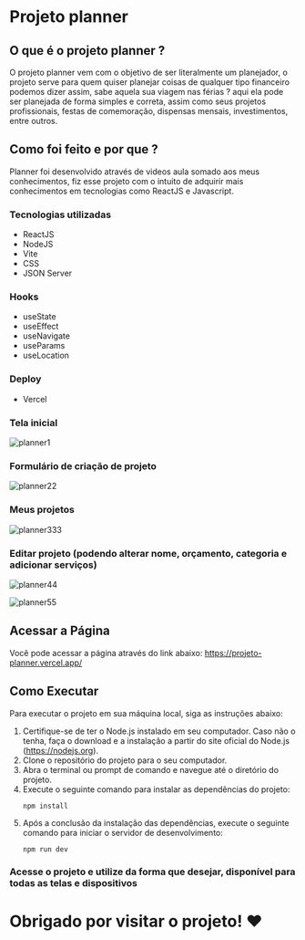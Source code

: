 # Projeto planner

## O que é o projeto planner ?

O projeto planner vem com o objetivo de ser literalmente um planejador, o projeto serve para quem quiser planejar coisas de qualquer tipo financeiro podemos dizer assim, sabe aquela sua viagem nas férias ? aqui ela pode ser planejada de forma simples e correta, assim como seus projetos profissionais, festas de comemoração, dispensas mensais, investimentos, entre outros.

## Como foi feito e por que ?

Planner foi desenvolvido através de videos aula somado aos meus conhecimentos, fiz esse projeto com o intuito de adquirir mais conhecimentos em tecnologias como ReactJS e Javascript.

### Tecnologias utilizadas

- ReactJS
- NodeJS
- Vite
- CSS
- JSON Server

### Hooks

- useState
- useEffect
- useNavigate
- useParams
- useLocation

### Deploy

- Vercel

### Tela inicial

![planner1](https://github.com/Victor87dev/projeto-planner/assets/108354816/f0db5f43-f41b-4cbf-800b-3ea90ad0d6c5)

### Formulário de criação de projeto

![planner22](https://github.com/Victor87dev/projeto-planner/assets/108354816/5130ca43-890e-47ad-8885-176f976b34e3)

### Meus projetos

![planner333](https://github.com/Victor87dev/projeto-planner/assets/108354816/11d32602-a3b2-469a-88f6-a6ccf8d96dd0)

### Editar projeto (podendo alterar nome, orçamento, categoria e adicionar serviços)

![planner44](https://github.com/Victor87dev/projeto-planner/assets/108354816/aa138db7-d3d3-4f5f-a7ca-30a5be0d1b71)

![planner55](https://github.com/Victor87dev/projeto-planner/assets/108354816/5ef42535-55e6-4807-96ca-8d14caf9a84d)

## Acessar a Página 

Você pode acessar a página através do link abaixo:
https://projeto-planner.vercel.app/

## Como Executar 

Para executar o projeto em sua máquina local, siga as instruções abaixo:

1. Certifique-se de ter o Node.js instalado em seu computador. Caso não o tenha, faça o download e a instalação a partir do site oficial do Node.js (https://nodejs.org).
2. Clone o repositório do projeto para o seu computador.
3. Abra o terminal ou prompt de comando e navegue até o diretório do projeto.
4. Execute o seguinte comando para instalar as dependências do projeto:
   ```
   npm install
   ```
5. Após a conclusão da instalação das dependências, execute o seguinte comando para iniciar o servidor de desenvolvimento:
   ```
   npm run dev
   ```
### Acesse o projeto e utilize da forma que desejar, disponível para todas as telas e dispositivos
   
# Obrigado por visitar o projeto! ❤️


